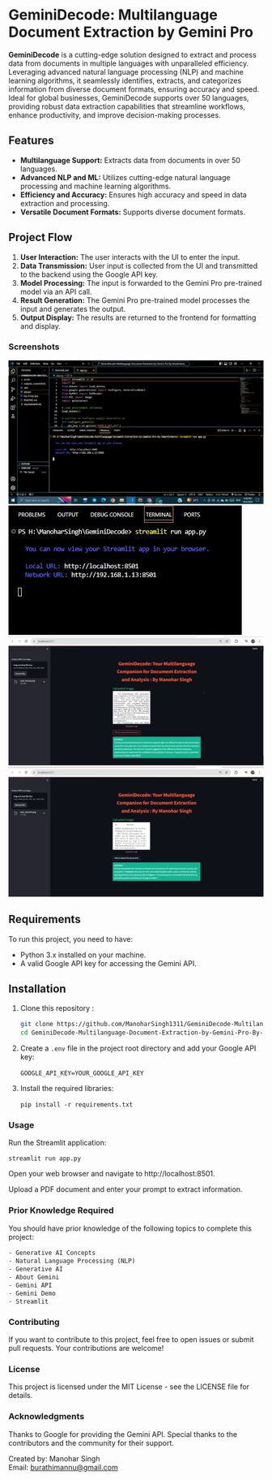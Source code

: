 # GeminiDecode: Multilanguage Document Extraction by Gemini Pro

**GeminiDecode** is a cutting-edge solution designed to extract and process data from documents in multiple languages with unparalleled efficiency. Leveraging advanced natural language processing (NLP) and machine learning algorithms, it seamlessly identifies, extracts, and categorizes information from diverse document formats, ensuring accuracy and speed. Ideal for global businesses, GeminiDecode supports over 50 languages, providing robust data extraction capabilities that streamline workflows, enhance productivity, and improve decision-making processes.

## Features

- **Multilanguage Support:** Extracts data from documents in over 50 languages.
- **Advanced NLP and ML:** Utilizes cutting-edge natural language processing and machine learning algorithms.
- **Efficiency and Accuracy:** Ensures high accuracy and speed in data extraction and processing.
- **Versatile Document Formats:** Supports diverse document formats.

## Project Flow

1. **User Interaction:** The user interacts with the UI to enter the input.
2. **Data Transmission:** User input is collected from the UI and transmitted to the backend using the Google API key.
3. **Model Processing:** The input is forwarded to the Gemini Pro pre-trained model via an API call.
4. **Result Generation:** The Gemini Pro pre-trained model processes the input and generates the output.
5. **Output Display:** The results are returned to the frontend for formatting and display.

### Screenshots
![Streamlit Code Execution](assets/hosting_streamlist_code_execution.png)
![Streamlit Hosting Screenshot](outputs_screenshots/hosting_streamlit.jpg)
![Streamlit Result - Example 1](outputs_screenshots/streamlit_result1.jpg)
![Streamlit Result - Example 2](outputs_screenshots/streamlist_result2.jpg)

## Requirements

To run this project, you need to have:

- Python 3.x installed on your machine.
- A valid Google API key for accessing the Gemini API.

## Installation

1. Clone this repository :

   ```bash
   git clone https://github.com/ManoharSingh1311/GeminiDecode-Multilanguage-Document-Extraction-by-Gemini-Pro-By-Smartinternz.git
   cd GeminiDecode-Multilanguage-Document-Extraction-by-Gemini-Pro-By-Smartinternz

   ```

2. Create a `.env` file in the project root directory and add your Google API key:

   `GOOGLE_API_KEY=YOUR_GOOGLE_API_KEY`

3. Install the required libraries:

   `pip install -r requirements.txt`

### Usage

Run the Streamlit application:

    streamlit run app.py

Open your web browser and navigate to http://localhost:8501.

Upload a PDF document and enter your prompt to extract information.

### Prior Knowledge Required

You should have prior knowledge of the following topics to complete this project:

    - Generative AI Concepts
    - Natural Language Processing (NLP)
    - Generative AI
    - About Gemini
    - Gemini API
    - Gemini Demo
    - Streamlit

### Contributing

If you want to contribute to this project, feel free to open issues or submit pull requests. Your contributions are welcome!

### License

This project is licensed under the MIT License - see the LICENSE file for details.

### Acknowledgments

Thanks to Google for providing the Gemini API. Special thanks to the contributors and the community for their support.

Created by: Manohar Singh  
Email: burathimannu@gmail.com
